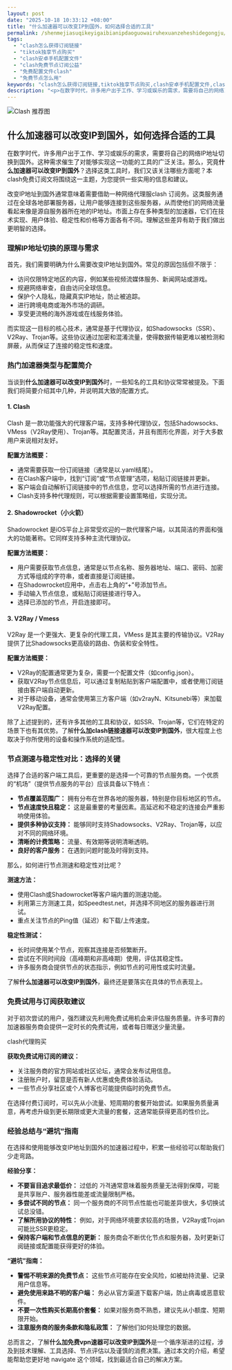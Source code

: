 ```yaml
---
layout: post
date: "2025-10-18 10:33:12 +08:00"
title: "什么加速器可以改变IP到国外，如何选择合适的工具"
permalink: /shenmejiasuqikeyigaibianipdaoguowairuhexuanzeheshidegongju/
tags:
  - "clash怎么获得订阅链接"
  - "tiktok独享节点购买"
  - "clash安卓手机配置文件"
  - "clash免费节点订阅公益"
  - "免费配置文件clash"
  - "免费节点怎么用"
keywords: "clash怎么获得订阅链接,tiktok独享节点购买,clash安卓手机配置文件,clash免费节点订阅公益,免费配置文件clash,免费节点怎么用"
description: "<p>在数字时代，许多用户出于工作、学习或娱乐的需求，需要将自己的网络IP地址切换到国外。这种需求催生了对能够实现这一功能的工具的广泛关注。那么，究竟<strong>什么加速器可以改变IP到国外</strong>？选择这类工具时，我们又该关注哪些方面呢？本clash免费订阅文将围绕这一主题，为您提供一些实用的信息和建议。</p>"
---
```


![Clash 推荐图](https://clashjd.github.io/assets/img/机场节点购买.png)

## 什么加速器可以改变IP到国外，如何选择合适的工具

<p>在数字时代，许多用户出于工作、学习或娱乐的需求，需要将自己的网络IP地址切换到国外。这种需求催生了对能够实现这一功能的工具的广泛关注。那么，究竟<strong>什么加速器可以改变IP到国外</strong>？选择这类工具时，我们又该关注哪些方面呢？本clash免费订阅文将围绕这一主题，为您提供一些实用的信息和建议。</p>
<p>改变IP地址到国外通常意味着需要借助一种网络代理服clash 订阅务。这类服务通过在全球各地部署服务器，让用户能够连接到这些服务器，从而使他们的网络流量看起来像是源自服务器所在地的IP地址。市面上存在多种类型的加速器，它们在技术实现、用户体验、稳定性和价格等方面各有不同。理解这些差异有助于我们做出更明智的选择。</p>
<h3>理解IP地址切换的原理与需求</h3>
<p>首先，我们需要明确为什么需要改变IP地址到国外。常见的原因包括但不限于：</p>
<ul>
<li>访问仅限特定地区的内容，例如某些视频流媒体服务、新闻网站或游戏。</li>
<li>规避网络审查，自由访问全球信息。</li>
<li>保护个人隐私，隐藏真实IP地址，防止被追踪。</li>
<li>进行跨境电商或海外市场的调研。</li>
<li>享受更流畅的海外游戏或在线服务体验。</li>
</ul>
<p>而实现这一目标的核心技术，通常是基于代理协议，如Shadowsocks（SSR）、V2Ray、Trojan等。这些协议通过加密和混淆流量，使得数据传输更难以被检测和屏蔽，从而保证了连接的稳定性和速度。</p>
<h3>热门加速器类型与配置简介</h3>
<p>当谈到<strong>什么加速器可以改变IP到国外</strong>时，一些知名的工具和协议常常被提及。下面我们将简要介绍其中几种，并说明其大致的配置方式。</p>
<h4>1. Clash</h4>
<p>Clash 是一款功能强大的代理客户端，支持多种代理协议，包括Shadowsocks、VMess（V2Ray使用）、Trojan等。其配置灵活，并且有图形化界面，对于大多数用户来说相对友好。</p>
<p><strong>配置方法概要：</strong></p>
<ul>
<li>通常需要获取一份订阅链接（通常是以.yaml结尾）。</li>
<li>在Clash客户端中，找到“订阅”或“节点管理”选项，粘贴订阅链接并更新。</li>
<li>客户端会自动解析订阅链接中的节点信息，您可以选择所需的节点进行连接。</li>
<li>Clash支持多种代理规则，可以根据需要设置策略组，实现分流。</li>
</ul>
<h4>2. Shadowrocket（小火箭）</h4>
<p>Shadowrocket 是iOS平台上非常受欢迎的一款代理客户端，以其简洁的界面和强大的功能著称。它同样支持多种主流代理协议。</p>
<p><strong>配置方法概要：</strong></p>
<ul>
<li>用户需要获取节点信息，通常是以节点名称、服务器地址、端口、密码、加密方式等组成的字符串，或者直接是订阅链接。</li>
<li>在Shadowrocket应用中，点击右上角的“+”号添加节点。</li>
<li>手动输入节点信息，或粘贴订阅链接进行导入。</li>
<li>选择已添加的节点，开启连接即可。</li>
</ul>
<h4>3. V2Ray / Vmess</h4>
<p>V2Ray 是一个更强大、更复杂的代理工具，VMess 是其主要的传输协议。V2Ray 提供了比Shadowsocks更高级的路由、伪装和安全特性。</p>
<p><strong>配置方法概要：</strong></p>
<ul>
<li>V2Ray的配置通常更为复杂，需要一个配置文件（如config.json）。</li>
<li>获取V2Ray节点信息后，可以通过复制粘贴到客户端配置中，或者使用订阅链接由客户端自动更新。</li>
<li>对于移动设备，通常会使用第三方客户端（如v2rayN、Kitsunebi等）来加载V2Ray配置。</li>
</ul>
<p>除了上述提到的，还有许多其他的工具和协议，如SSR、Trojan等，它们在特定的场景下也有其优势。了解<strong>什么加clash链接速器可以改变IP到国外</strong>，很大程度上也取决于你所使用的设备和操作系统的适配性。</p>
<h3>节点测速与稳定性对比：选择的关键</h3>
<p>选择了合适的客户端工具后，更重要的是选择一个可靠的节点服务商。一个优质的“机场”（提供节点服务的平台）应该具备以下特点：</p>
<ul>
<li><strong>节点覆盖范围广：</strong> 拥有分布在世界各地的服务器，特别是你目标地区的节点。</li>
<li><strong>节点速度快且稳定：</strong> 这是最重要的考量因素。高延迟和不稳定的连接会严重影响使用体验。</li>
<li><strong>提供多种协议支持：</strong> 能够同时支持Shadowsocks、V2Ray、Trojan等，以应对不同的网络环境。</li>
<li><strong>清晰的计费策略：</strong> 流量、有效期等说明清晰透明。</li>
<li><strong>良好的客户服务：</strong> 在遇到问题时能及时得到支持。</li>
</ul>
<p>那么，如何进行节点测速和稳定性对比呢？</p>
<p><strong>测速方法：</strong></p>
<ul>
<li>使用Clash或Shadowrocket等客户端内置的测速功能。</li>
<li>利用第三方测速工具，如Speedtest.net，并选择不同地区的服务器进行测试。</li>
<li>重点关注节点的Ping值（延迟）和下载/上传速度。</li>
</ul>
<p><strong>稳定性测试：</strong></p>
<ul>
<li>长时间使用某个节点，观察其连接是否频繁断开。</li>
<li>尝试在不同时间段（高峰期和非高峰期）使用，评估其稳定性。</li>
<li>许多服务商会提供节点的状态指示，例如节点的可用性或实时流量。</li>
</ul>
<p>了解<strong>什么加速器可以改变IP到国外</strong>，最终还是要落实在具体的节点表现上。</p>
<h3>免费试用与订阅获取建议</h3>
<p>对于初次尝试的用户，强烈建议先利用免费试用机会来评估服务质量。许多可靠的加速器服务商会提供一定时长的免费试用，或者每日赠送少量流量。</p>
clash代理购买<p><strong>获取免费试用订阅的建议：</strong></p>
<ul>
<li>关注服务商的官方网站或社区论坛，通常会发布试用信息。</li>
<li>注册账户时，留意是否有新人优惠或免费体验活动。</li>
<li>一些节点分享社区或个人博客也可能提供临时的免费节点。</li>
</ul>
<p>在选择付费订阅时，可以先从小流量、短周期的套餐开始尝试。如果服务质量满意，再考虑升级到更长期限或更大流量的套餐，这通常能获得更高的性价比。</p>
<h3>经验总结与“避坑”指南</h3>
<p>在选择和使用能够改变IP地址到国外的加速器过程中，积累一些经验可以帮助我们少走弯路。</p>
<p><strong>经验分享：</strong></p>
<ul>
<li><strong>不要盲目追求最低价：</strong> 过低的 가격通常意味着服务质量无法得到保障，可能是共享账户、服务器性能差或流量限制严格。</li>
<li><strong>多尝试不同的节点：</strong> 同一个服务商的不同节点性能也可能差异很大，多切换试试总没错。</li>
<li><strong>了解所用协议的特性：</strong> 例如，对于网络环境要求较高的场景，V2Ray或Trojan可能比SSR更稳定。</li>
<li><strong>保持客户端和节点信息的更新：</strong> 服务商会不断优化节点和服务器，及时更新订阅链接或配置能获得更好的体验。</li>
</ul>
<p><strong>“避坑”指南：</strong></p>
<ul>
<li><strong>警惕不明来源的免费节点：</strong> 这些节点可能存在安全风险，如被劫持流量、记录用户信息等。</li>
<li><strong>避免使用来路不明的客户端：</strong> 务必从官方渠道下载客户端，防止病毒或恶意软件。</li>
<li><strong>不要一次性购买长期高价套餐：</strong> 如果对服务商不熟悉，建议先从小额度、短期限开始。</li>
<li><strong>注意服务商的服务条款和隐私政策：</strong> 了解他们如何处理您的数据。</li>
</ul>
<p>总而言之，了解<strong>什么加免费vpn速器可以改变IP到国外</strong>是一个循序渐进的过程，涉及到技术理解、工具选择、节点评估以及谨慎的消费决策。通过本文的介绍，希望能帮助您更好地 navigate 这个领域，找到最适合自己的解决方案。</p>